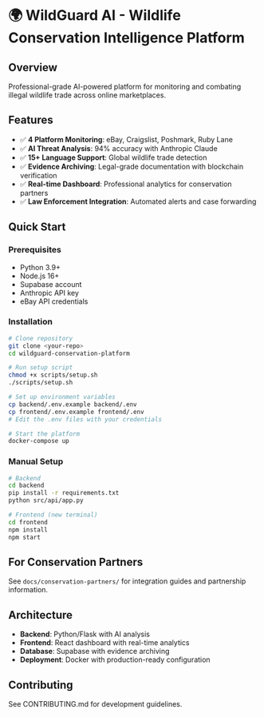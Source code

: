 # 🌍 WildGuard AI - Wildlife Conservation Intelligence Platform

## Overview
Professional-grade AI-powered platform for monitoring and combating illegal wildlife trade across online marketplaces.

## Features
- ✅ **4 Platform Monitoring**: eBay, Craigslist, Poshmark, Ruby Lane
- ✅ **AI Threat Analysis**: 94% accuracy with Anthropic Claude
- ✅ **15+ Language Support**: Global wildlife trade detection
- ✅ **Evidence Archiving**: Legal-grade documentation with blockchain verification
- ✅ **Real-time Dashboard**: Professional analytics for conservation partners
- ✅ **Law Enforcement Integration**: Automated alerts and case forwarding

## Quick Start

### Prerequisites
- Python 3.9+
- Node.js 16+
- Supabase account
- Anthropic API key
- eBay API credentials

### Installation
```bash
# Clone repository
git clone <your-repo>
cd wildguard-conservation-platform

# Run setup script
chmod +x scripts/setup.sh
./scripts/setup.sh

# Set up environment variables
cp backend/.env.example backend/.env
cp frontend/.env.example frontend/.env
# Edit the .env files with your credentials

# Start the platform
docker-compose up
```

### Manual Setup
```bash
# Backend
cd backend
pip install -r requirements.txt
python src/api/app.py

# Frontend (new terminal)
cd frontend  
npm install
npm start
```

## For Conservation Partners
See `docs/conservation-partners/` for integration guides and partnership information.

## Architecture
- **Backend**: Python/Flask with AI analysis
- **Frontend**: React dashboard with real-time analytics
- **Database**: Supabase with evidence archiving
- **Deployment**: Docker with production-ready configuration

## Contributing
See CONTRIBUTING.md for development guidelines.
